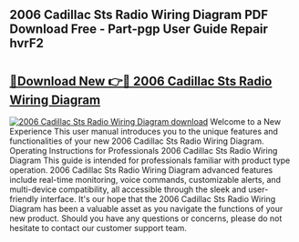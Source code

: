 ## 2006 Cadillac Sts Radio Wiring Diagram PDF Download Free - Part-pgp User Guide Repair hvrF2

# <h2><a href="http://dftm7s.blite.top/?on=2006+Cadillac+Sts+Radio+Wiring+Diagram">🔗Download New 👉🔴 2006 Cadillac Sts Radio Wiring Diagram</a></h2>

[![2006 Cadillac Sts Radio Wiring Diagram download](https://i.imgur.com/lujVjoI.png)](http://dftm7s.blite.top/?on=2006+Cadillac+Sts+Radio+Wiring+Diagram)
Welcome to a New Experience This user manual introduces you to the unique features and functionalities of your new 2006 Cadillac Sts Radio Wiring Diagram. Operating Instructions for Professionals 2006 Cadillac Sts Radio Wiring Diagram This guide is intended for professionals familiar with product type operation. 2006 Cadillac Sts Radio Wiring Diagram advanced features include real-time monitoring, voice commands, customizable alerts, and multi-device compatibility, all accessible through the sleek and user-friendly interface. It's our hope that the 2006 Cadillac Sts Radio Wiring Diagram has been a valuable asset as you navigate the functions of your new product. Should you have any questions or concerns, please do not hesitate to contact our customer support team.
